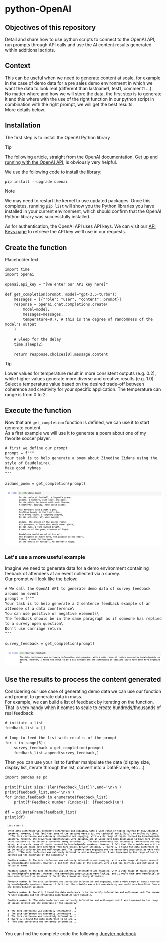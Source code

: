 # python-OpenAI

## Objectives of this repository
Detail and share how to use python scripts to connect to the OpenAI API, run prompts through API calls and use the AI content results generated within additional scripts.

## Context
This can be useful when we need to generate content at scale, for example in the case of demo data for a pre sales demo environment in which we want the data to look real (different than lastname1, test1, comment1 ...).\
No matter where and how we will store the data, the first step is to generate it and this where with the use of the right function in our python script in combination with the right prompt, we will get the best results.\
More details below.

## Installation
The first step is to install the OpenAI Python library
> [!TIP]
> The following article, straight from the OpenAI documentation, [Get up and running with the OpenAI API](https://platform.openai.com/docs/quickstart?context=python), is obviously very helpful.

We use the following code to install the library:
```
pip install --upgrade openai
```
> [!NOTE]
> We may need to restart the kernel to use updated packages.
> Once this completes, running `pip list` will show you the Python libraries you have installed in your current environment, which should confirm that the OpenAI Python library was successfully installed.

As for authentication, the OpenAI API uses API keys. We can visit our [API Keys page](https://platform.openai.com/account/api-keys) to retrieve the API key we'll use in our requests.

## Create the function
Placeholder text
```
import time
import openai

openai.api_key = "[we enter our API key here]"

def get_completion(prompt, model="gpt-3.5-turbo"):
    messages = [{"role": "user", "content": prompt}]
    response = openai.chat.completions.create(
        model=model,
        messages=messages,
        temperature=0.7, # this is the degree of randomness of the model's output
    )

    # Sleep for the delay
    time.sleep(2)
    
    return response.choices[0].message.content
```

>[!TIP]
>Lower values for temperature result in more consistent outputs (e.g. 0.2), while higher values generate more diverse and creative results (e.g. 1.0). Select a temperature value based on the desired trade-off between coherence and creativity for your specific application. The temperature can range is from 0 to 2.
  
## Execute the function
Now that are `get_completion` function is defined, we can use it to start generate content.\
As a first example we will use it to generate a poem about one of my favorite soccer player.
```
# first we define our prompt
prompt = f"""
Your task is to help generate a poem about Zinedine Zidane using the style of Baudelaire\
Make good ryhmes
"""

zidane_poem = get_completion(prompt)
```
![Screenshot - Print zidane poem](https://github.com/mboss10/python-OpenAI/blob/main/zidane_poem.png)
  
### Let's use a more useful example

Imagine we need to generate data for a demo environment containing feeback of attendees at an event collected via a survey.\
Our prompt will look like the below:
```
# We call the OpenAI API to generate demo data of survey feedback around an event
prompt = f"""
Your task is to help generate a 2 sentence feedback example of an attendee of a data connference\
You can use positive or negative elements\
The feedback should be in the same paragraph as if someone has replied to a survey open question\
Don't use carriage return
"""

survey_feedback = get_completion(prompt)
```

![Print survey feedback](https://github.com/mboss10/python-OpenAI/blob/main/print(survey_feedback).png)


## Use the results to process the content generated
Considering our use case of generating demo data we can use our function and prompt to generate data in mass.\
For example, we can build a list of feedback by iterating on the function. That is very handy when it comes to scale to create hundreds/thousands of real feedback.

```
# initiate a list
feedback_list = []

# loop to feed the list with results of the prompt
for i in range(5):
    survey_feedback = get_completion(prompt)
    feedback_list.append(survey_feedback,)
```
Then you can use your list to further manipulate the data (display size, display list, iterate through the list, convert into a DataFrame, etc ...)
```
import pandas as pd

print(f'List size: {len(feedback_list)}',end='\n\n')
print(feedback_list,end='\n\n')
for index,feedback in enumerate(feedback_list):
    print(f'Feedback number {index+1}: {feedback}\n')

df = pd.DataFrame(feedback_list)
print(df)
```
![Results feedback list](https://github.com/mboss10/python-OpenAI/blob/main/Results%20feedback%20list.png)

You can find the complete code the following [Jupyter notebook](https://github.com/mboss10/python-Athena/blob/main/Athena%20connection%20and%20exploration.ipynb)
